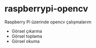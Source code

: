 # raspberrypi-opencv
 Raspberry Pi üzerinde opencv çalışmalarım
 - Görsel çıkarma
 - Görsel toplama
 - Görsel okuma
